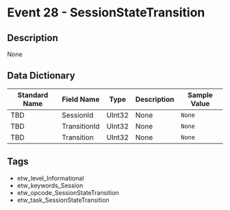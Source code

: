 # Event 28 - SessionStateTransition

## Description
None

## Data Dictionary
|Standard Name|Field Name|Type|Description|Sample Value|
|---|---|---|---|---|
|TBD|SessionId|UInt32|None|`None`|
|TBD|TransitionId|UInt32|None|`None`|
|TBD|Transition|UInt32|None|`None`|

## Tags
* etw_level_Informational
* etw_keywords_Session
* etw_opcode_SessionStateTransition
* etw_task_SessionStateTransition